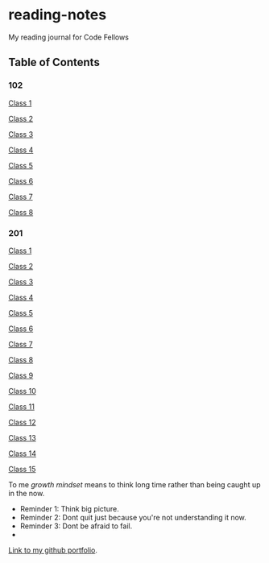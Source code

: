 # reading-notes
My reading journal for Code Fellows

## Table of Contents

### 102


[Class 1](https://github.com/abshir206/reading-notes/blob/main/102/class1.md)

[Class 2](https://github.com/abshir206/reading-notes/blob/main/102/class2.md)

[Class 3](https://github.com/abshir206/reading-notes/blob/main/102/class3.md)

[Class 4](https://github.com/abshir206/reading-notes/blob/main/102/class4.md)

[Class 5](https://github.com/abshir206/reading-notes/blob/main/102/class5.md)

[Class 6](https://github.com/abshir206/reading-notes/blob/main/102/class6.md)

[Class 7](https://github.com/abshir206/reading-notes/blob/main/102/class7.md)

[Class 8](https://github.com/abshir206/reading-notes/blob/main/102/class8.md)


### 201

[Class 1](https://github.com/abshir206/reading-notes/blob/main/201/class1.md)

[Class 2](https://github.com/abshir206/reading-notes/blob/main/201/class2.md)

[Class 3](https://github.com/abshir206/reading-notes/blob/main/201/class3.md)

[Class 4](https://github.com/abshir206/reading-notes/blob/main/201/class4.md)

[Class 5](https://github.com/abshir206/reading-notes/blob/main/201/class5.md)

[Class 6](https://github.com/abshir206/reading-notes/blob/main/201/class6.md)

[Class 7](https://github.com/abshir206/reading-notes/blob/main/201/class7.md)

[Class 8](https://github.com/abshir206/reading-notes/blob/main/201/class8.md)

[Class 9](https://github.com/abshir206/reading-notes/blob/main/201/class9.md)

[Class 10](https://github.com/abshir206/reading-notes/blob/main/201/class10.md)

[Class 11](https://github.com/abshir206/reading-notes/blob/main/201/class11.md)

[Class 12](https://github.com/abshir206/reading-notes/blob/main/201/class12.md)

[Class 13](https://github.com/abshir206/reading-notes/blob/main/201/class13.md)

[Class 14](https://github.com/abshir206/reading-notes/blob/main/201/class14.md)

[Class 15](https://github.com/abshir206/reading-notes/blob/main/201/class15.md)


To me *growth mindset* means to think long time rather than being caught up in the now.

- Reminder 1: Think big picture.
- Reminder 2: Dont quit just because you're not understanding it now.
- Reminder 3: Dont be afraid to fail.
- 
[Link to my github portfolio](https://github.com/abshir206).
